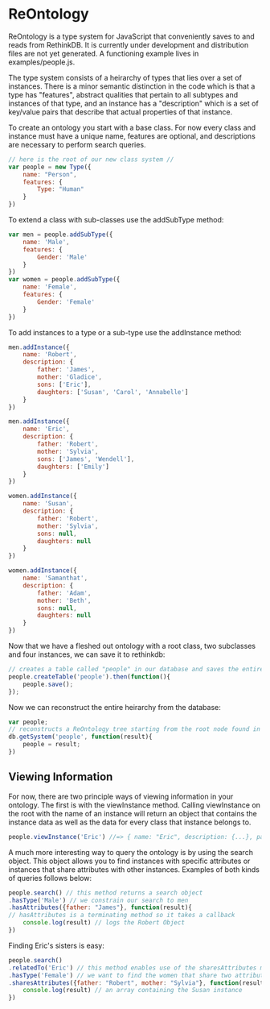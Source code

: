 ReOntology
==========

ReOntology is a type system for JavaScript that conveniently saves to and reads from RethinkDB. It is currently under development and distribution files are not yet generated. A functioning example lives in examples/people.js.

The type system consists of a heirarchy of types that lies over a set of instances. There is a minor semantic distinction in the code which is that a type has "features", abstract qualities that pertain to all subtypes and instances of that type, and an instance has a "description" which is a set of key/value pairs that describe that actual properties of that instance.

To create an ontology you start with a base class. For now every class and instance must have a unique name, features are optional, and descriptions are necessary to perform search queries.
```javascript
// here is the root of our new class system //
var people = new Type({
	name: "Person",
	features: {
		Type: "Human"
	}
})
```
To extend a class with sub-classes use the addSubType method:
```javascript
var men = people.addSubType({
	name: 'Male',
	features: {
		Gender: 'Male'
	}
})
var women = people.addSubType({
	name: 'Female',
	features: {
		Gender: 'Female'
	}
})
```
To add instances to a type or a sub-type use the addInstance method:
```javascript
men.addInstance({
	name: 'Robert',
	description: {
		father: 'James',
		mother: 'Gladice',
		sons: ['Eric'],
		daughters: ['Susan', 'Carol', 'Annabelle']
	}
})

men.addInstance({
	name: 'Eric',
	description: {
		father: 'Robert',
		mother: 'Sylvia',
		sons: ['James', 'Wendell'],
		daughters: ['Emily']
	}
})

women.addInstance({
	name: 'Susan',
	description: {
		father: 'Robert',
		mother: 'Sylvia',
		sons: null,
		daughters: null
	}
})

women.addInstance({
	name: 'Samanthat',
	description: {
		father: 'Adam',
		mother: 'Beth',
		sons: null,
		daughters: null
	}
})
```
Now that we have a fleshed out ontology with a root class, two subclasses and four instances, we can save it to rethinkdb:
```javascript
// creates a table called "people" in our database and saves the entire heirarchy into that table
people.createTable('people').then(function(){
	people.save();
});
```
Now we can reconstruct the entire heirarchy from the database:
```javascript
var people;
// reconstructs a ReOntology tree starting from the root node found in the "people" table
db.getSystem('people', function(result){
	people = result;
})
```
Viewing Information
-------------------
For now, there are two principle ways of viewing information in your ontology. The first is with the viewInstance method. Calling viewInstance on the root with the name of an instance will return an object that contains the instance data as well as the data for every class that instance belongs to.
```javascript
people.viewInstance('Eric') //=> { name: "Eric", description: {...}, parent: { name: "Male"... } }
```
A much more interesting way to query the ontology is by using the search object. This object allows you to find instances with specific attributes or instances that share attributes with other instances. Examples of both kinds of queries follows below:

```javascript
people.search() // this method returns a search object
.hasType('Male') // we constrain our search to men
.hasAttributes({father: "James"}, function(result){
// hasAttributes is a terminating method so it takes a callback
	console.log(result) // logs the Robert Object
})
```
Finding Eric's sisters is easy:
```javascript
people.search()
.relatedTo('Eric') // this method enables use of the sharesAttributes method
.hasType('Female') // we want to find the women that share two attributes with Eric
.sharesAttributes({father: "Robert", mother: "Sylvia"}, function(result){
	console.log(result) // an array containing the Susan instance
})
```
